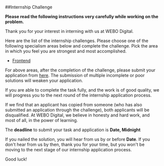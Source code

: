 ##Internship Challenge 

**Please read the following instructions very carefully while working on the problem.**

Thank you for your interest in interning with us at WEBO Digital. 

Here are the list of the internship challenges. Please choose one of the following specialism areas below and complete the challenge. Pick the area in which you feel you are strongest and most accomplished.

* [Frontend](https://github.com/nirazanbasnet/internship-challenges/tree/main/frontend)

For above areas, after the completion of the challenge, please submit your application from [here](https://tally.so/r/wv7eXn). The submission of multiple incomplete or poor solutions will weaken your application.

If you are able to complete the task fully, and the work is of good quality, we will progress you to the next round of the internship application process.

If we find that an applicant has copied from someone (who has also submitted an application through the challenge), both applicants will be disqualified. At WEBO Digital, we believe in honesty and hard work, and most of all, in the power of learning.

The **deadline** to submit your task and application is **Date, Midnight** 

If you nailed the solution, you will hear from us by or before **Date**. If you don't hear from us by then, thank you for your time, but you won't be moving to the next stage of our internship application process. 

Good luck!
